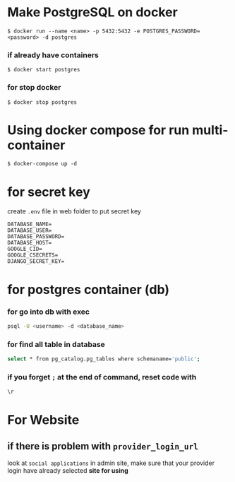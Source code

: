 # Make PostgreSQL on docker

``` terminal
$ docker run --name <name> -p 5432:5432 -e POSTGRES_PASSWORD=<password> -d postgres
```

### if already have containers

``` terminal
$ docker start postgres
```

### for stop docker

``` terminal
$ docker stop postgres
```

# Using docker compose for run multi-container

``` terminal
$ docker-compose up -d
```

# for secret key

create `.env` file in web folder to put secret key 

``` env
DATABASE_NAME=
DATABASE_USER=
DATABASE_PASSWORD=
DATABASE_HOST=
GOOGLE_CID=
GOOGLE_CSECRETS=
DJANGO_SECRET_KEY=
```

# for postgres container (db)

### for go into db with exec

``` sh
psql -U <username> -d <database_name>
```

### for find all table in database

```sh
select * from pg_catalog.pg_tables where schemaname='public';
```

### if you forget `;` at the end of command, reset code with

```sh
\r
```

# For Website

## if there is problem with `provider_login_url`

look at `social applications` in admin site, make sure that your provider login have already selected **site for using**

